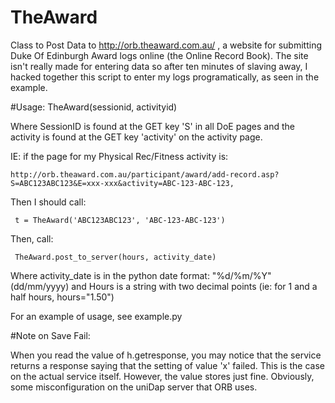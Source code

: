 TheAward
=========

Class to Post Data to http://orb.theaward.com.au/ , a website for submitting Duke Of Edinburgh Award logs online (the Online Record Book). The site isn't really made for entering data so after ten minutes of slaving away, I hacked together this script to enter my logs programatically, as seen in the example. 

#Usage: 
	TheAward(sessionid, activityid)

Where SessionID is found at the GET key 'S' in all DoE pages and the activity is found at the GET key 'activity' on the activity page.

IE: if the page for my Physical Rec/Fitness activity is:

    http://orb.theaward.com.au/participant/award/add-record.asp?S=ABC123ABC123&E=xxx-xxx&activity=ABC-123-ABC-123,

Then I should call:

     t = TheAward('ABC123ABC123', 'ABC-123-ABC-123')

Then, call:

     TheAward.post_to_server(hours, activity_date)

Where activity_date is in the python date format: "%d/%m/%Y" (dd/mm/yyyy)
and Hours is a string with two decimal points (ie: for 1 and a half hours, hours="1.50")

For an example of usage, see example.py

#Note on Save Fail:

When you read the value of h.getresponse, you may notice that the service returns a response saying that the setting of value 'x' failed. This is the case on the actual service itself. However, the value stores just fine. Obviously, some misconfiguration on the uniDap server that ORB uses.
